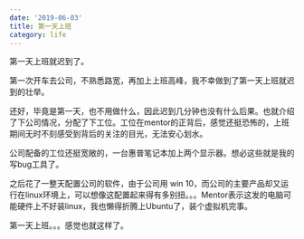 ```yaml
---
date: '2019-06-03'
title: 第一天上班
category: life
---
```


第一天上班就迟到了。

第一次开车去公司，不熟悉路宽，再加上上班高峰，我不幸做到了第一天上班就迟到的壮举。

还好，毕竟是第一天，也不用做什么，因此迟到几分钟也没有什么后果。也就介绍了下公司情况，分配了下工位。工位在mentor的正背后，感觉还挺恐怖的，上班期间无时不刻感受到背后的关注的目光，无法安心划水。

公司配备的工位还挺宽敞的，一台惠普笔记本加上两个显示器。想必这些就是我的写bug工具了。

之后花了一整天配置公司的软件，由于公司用 win 10，而公司的主要产品却又运行在linux环境上，可以想像这配置起来得有多别扭。。。Mentor表示这发的电脑可能硬件上不好装linux，我也懒得折腾上Ubuntu了，装个虚拟机完事。

第一天上班。。。感觉也就这样了。